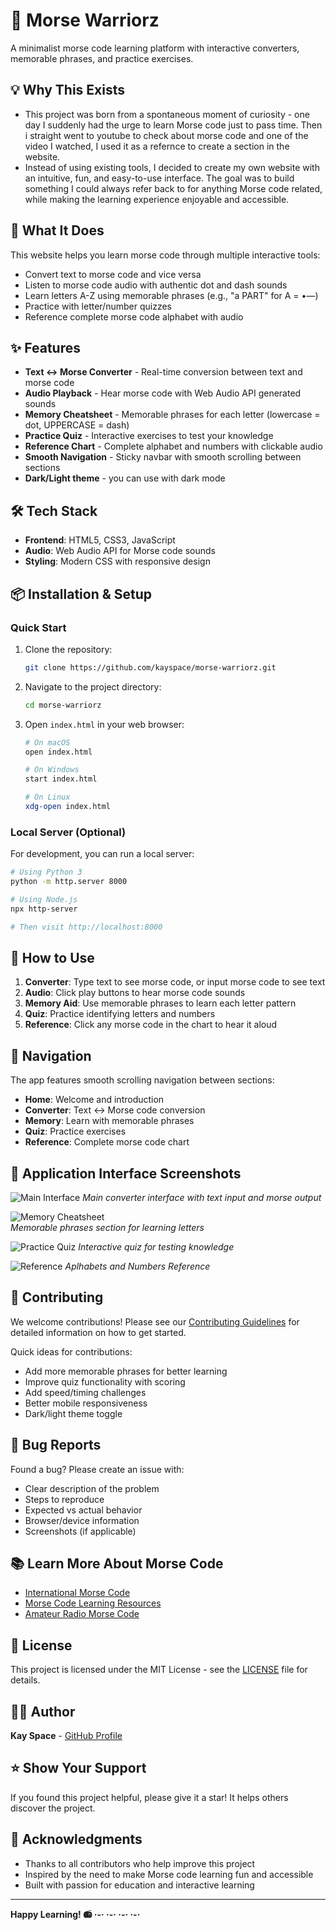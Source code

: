 # 🎯 Morse Warriorz

A minimalist morse code learning platform with interactive converters, memorable phrases, and practice exercises.

## 💡 Why This Exists

- This project was born from a spontaneous moment of curiosity - one day I suddenly had the urge to learn Morse code just to pass time. Then i straight went to youtube to check about morse code and one of the video I watched, I used it as a refernce to create a section in the website. 
- Instead of using existing tools, I decided to create my own website with an intuitive, fun, and easy-to-use interface. The goal was to build something I could always refer back to for anything Morse code related, while making the learning experience enjoyable and accessible.

## 🚀 What It Does

This website helps you learn morse code through multiple interactive tools:
- Convert text to morse code and vice versa
- Listen to morse code audio with authentic dot and dash sounds
- Learn letters A-Z using memorable phrases (e.g., "a PART" for A = •—)
- Practice with letter/number quizzes
- Reference complete morse code alphabet with audio

## ✨ Features

- **Text ↔ Morse Converter** - Real-time conversion between text and morse code
- **Audio Playback** - Hear morse code with Web Audio API generated sounds
- **Memory Cheatsheet** - Memorable phrases for each letter (lowercase = dot, UPPERCASE = dash)
- **Practice Quiz** - Interactive exercises to test your knowledge
- **Reference Chart** - Complete alphabet and numbers with clickable audio
- **Smooth Navigation** - Sticky navbar with smooth scrolling between sections
- **Dark/Light theme** - you can use with dark mode

## 🛠️ Tech Stack

- **Frontend**: HTML5, CSS3, JavaScript
- **Audio**: Web Audio API for Morse code sounds
- **Styling**: Modern CSS with responsive design

## 📦 Installation & Setup

### Quick Start
1. Clone the repository:
   ```bash
   git clone https://github.com/kayspace/morse-warriorz.git
   ```

2. Navigate to the project directory:
   ```bash
   cd morse-warriorz
   ```

3. Open `index.html` in your web browser:
   ```bash
   # On macOS
   open index.html
   
   # On Windows
   start index.html
   
   # On Linux
   xdg-open index.html
   ```

### Local Server (Optional)
For development, you can run a local server:

```bash
# Using Python 3
python -m http.server 8000

# Using Node.js
npx http-server

# Then visit http://localhost:8000
```

## 🚀 How to Use

1. **Converter**: Type text to see morse code, or input morse code to see text
2. **Audio**: Click play buttons to hear morse code sounds
3. **Memory Aid**: Use memorable phrases to learn each letter pattern
4. **Quiz**: Practice identifying letters and numbers
5. **Reference**: Click any morse code in the chart to hear it aloud

## 🎯 Navigation

The app features smooth scrolling navigation between sections:
- **Home**: Welcome and introduction
- **Converter**: Text ↔ Morse code conversion
- **Memory**: Learn with memorable phrases
- **Quiz**: Practice exercises
- **Reference**: Complete morse code chart

## 📸 Application Interface Screenshots

<!-- Add screenshots here - see instructions below -->
![Main Interface](assets/main-interface.png)
*Main converter interface with text input and morse output*

![Memory Cheatsheet](assets/memory-section.png)  
*Memorable phrases section for learning letters*

![Practice Quiz](assets/quiz-section.png)
*Interactive quiz for testing knowledge*

![Reference](assets/reference-section.png)
*Aplhabets and Numbers Reference*

## 🤝 Contributing

We welcome contributions! Please see our [Contributing Guidelines](CONTRIBUTING.md) for detailed information on how to get started.

Quick ideas for contributions:
- Add more memorable phrases for better learning
- Improve quiz functionality with scoring
- Add speed/timing challenges
- Better mobile responsiveness
- Dark/light theme toggle

## 🐛 Bug Reports

Found a bug? Please create an issue with:
- Clear description of the problem
- Steps to reproduce
- Expected vs actual behavior
- Browser/device information
- Screenshots (if applicable)

## 📚 Learn More About Morse Code

- [International Morse Code](https://en.wikipedia.org/wiki/Morse_code)
- [Morse Code Learning Resources](https://morsecode.world/international/morse2.html)
- [Amateur Radio Morse Code](https://www.arrl.org/learning-morse-code)

## 📄 License

This project is licensed under the MIT License - see the [LICENSE](LICENSE) file for details.

## 👨‍💻 Author

**Kay Space** - [GitHub Profile](https://github.com/kayspace)

## ⭐ Show Your Support

If you found this project helpful, please give it a star! It helps others discover the project.

## 🙏 Acknowledgments

- Thanks to all contributors who help improve this project
- Inspired by the need to make Morse code learning fun and accessible
- Built with passion for education and interactive learning

---

**Happy Learning! 📻 ·-· ·-· ·-· ·-·**